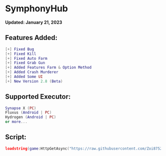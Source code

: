# SymphonyHub

**Updated: January 21, 2023**

## Features Added:
```lua
[+] Fixed Bug
[+] Fixed Kill
[+] Fixed Auto Farm
[+] Fixed Grab Gun
[+] Added Features Farm & Option Method
[+] Added Crash Murderer
[+] Added Some UI
[+] New Version 2.8 (Beta)
```

## Supported Executor:
```lua
Synapse X (PC)
Fluxus (Android | PC)
Hydrogen (Android | PC)
or more...
```

## Script:

```lua
loadstring(game:HttpGetAsync("https://raw.githubusercontent.com/Zoi8752/SymphonyHub/main/Script"))()
```